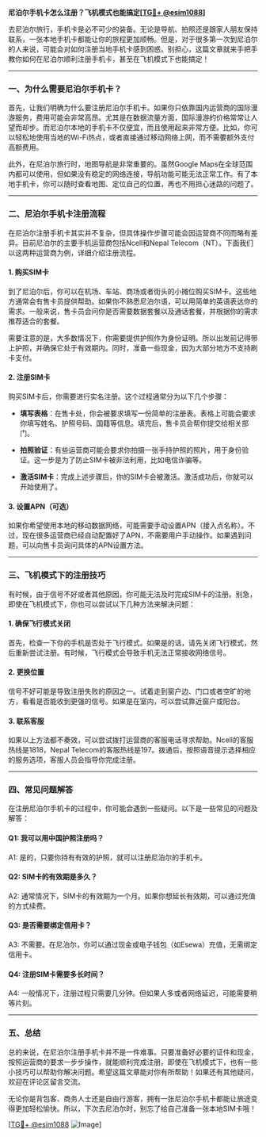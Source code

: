 **尼泊尔手机卡怎么注册？飞机模式也能搞定[[TG💪+ @esim1088](https://t.me/s/esim1088)]**

去尼泊尔旅行，手机卡是必不可少的装备。无论是导航、拍照还是跟家人朋友保持联系，一张本地手机卡都能让你的旅程更加顺畅。但是，对于很多第一次到尼泊尔的人来说，可能会对如何注册当地手机卡感到困惑。别担心，这篇文章就来手把手教你如何在尼泊尔顺利注册手机卡，甚至在飞机模式下也能搞定！

---

### **一、为什么需要尼泊尔手机卡？**

首先，让我们明确为什么要注册尼泊尔手机卡。如果你只依靠国内运营商的国际漫游服务，费用可能会非常高昂。尤其是在数据流量方面，国际漫游的价格常常让人望而却步。而尼泊尔本地的手机卡不仅便宜，而且使用起来非常方便。比如，你可以轻松地使用当地的Wi-Fi热点，或者直接通过移动网络上网，而不需要额外支付高额费用。

此外，在尼泊尔旅行时，地图导航是非常重要的。虽然Google Maps在全球范围内都可以使用，但如果没有稳定的网络连接，导航功能可能无法正常工作。有了本地手机卡，你可以随时查看地图、定位自己的位置，再也不用担心迷路的问题了。

---

### **二、尼泊尔手机卡注册流程**

在尼泊尔注册手机卡其实并不复杂，但具体操作步骤可能会因运营商不同而略有差异。目前尼泊尔的主要手机运营商包括Ncell和Nepal Telecom（NT）。下面我们以这两种运营商为例，详细介绍注册流程。

#### **1. 购买SIM卡**

到了尼泊尔后，你可以在机场、车站、商场或者街头的小摊位购买SIM卡。这些地方通常会有售卡员提供帮助。如果你不熟悉尼泊尔语，可以用简单的英语表达你的需求。一般来说，售卡员会问你是否需要数据套餐以及通话套餐，并根据你的需求推荐适合的套餐。

需要注意的是，大多数情况下，你需要提供护照作为身份证明。所以出发前记得带上护照，并确保它处于有效期内。同时，准备一些现金，因为大部分地方不支持刷卡支付。

#### **2. 注册SIM卡**

购买SIM卡后，你需要进行实名注册。这个过程通常分为以下几个步骤：

- **填写表格**：在售卡处，你会被要求填写一份简单的注册表。表格上可能会要求你填写姓名、护照号码、国籍等信息。填完后，售卡员会帮你提交给相关部门。
  
- **拍照验证**：有些运营商可能会要求你拍摄一张手持护照的照片，用于身份验证。这一步是为了防止SIM卡被非法利用，比如电信诈骗等。

- **激活SIM卡**：完成上述步骤后，你的SIM卡会被激活。激活成功后，你就可以开始使用了。

#### **3. 设置APN（可选）**

如果你希望使用本地的移动数据网络，可能需要手动设置APN（接入点名称）。不过，现在很多运营商已经自动配置好了APN，不需要用户手动操作。如果遇到问题，可以向售卡员询问具体的APN设置方法。

---

### **三、飞机模式下的注册技巧**

有时候，由于信号不好或者其他原因，你可能无法及时完成SIM卡的注册。别急，即使在飞机模式下，你也可以尝试以下几种方法来解决问题：

#### **1. 确保飞行模式关闭**

首先，检查一下你的手机是否处于飞行模式。如果是的话，请先关闭飞行模式，然后重新尝试注册。有时候，飞行模式会导致手机无法正常接收网络信号。

#### **2. 更换位置**

信号不好可能是导致注册失败的原因之一。试着走到窗户边、门口或者空旷的地方，看看是否能收到更强的信号。如果是在室内，可以尝试靠近窗户或阳台。

#### **3. 联系客服**

如果以上方法都不奏效，可以尝试拨打运营商的客服电话寻求帮助。Ncell的客服热线是1818，Nepal Telecom的客服热线是197。拨通后，按照语音提示选择相应的服务选项，客服人员会指导你完成注册。

---

### **四、常见问题解答**

在注册尼泊尔手机卡的过程中，你可能会遇到一些疑问。以下是一些常见的问题及解答：

#### **Q1: 我可以用中国护照注册吗？**
A1: 是的，只要你持有有效的护照，就可以注册尼泊尔的手机卡。

#### **Q2: SIM卡的有效期是多久？**
A2: 通常情况下，SIM卡的有效期为一个月。如果你想延长有效期，可以通过充值的方式续费。

#### **Q3: 是否需要绑定信用卡？**
A3: 不需要。在尼泊尔，你可以通过现金或电子钱包（如Esewa）充值，无需绑定信用卡。

#### **Q4: 注册SIM卡需要多长时间？**
A4: 一般情况下，注册过程只需要几分钟。但如果人多或者网络延迟，可能需要稍等片刻。

---

### **五、总结**

总的来说，在尼泊尔注册手机卡并不是一件难事。只要准备好必要的证件和现金，按照运营商的要求一步步操作，就能顺利完成注册。即使在飞机模式下，也有一些小技巧可以帮助你解决问题。希望这篇文章能对你有所帮助！如果还有其他疑问，欢迎在评论区留言交流。

无论你是背包客、商务人士还是自由行游客，拥有一张尼泊尔手机卡都能让旅途变得更加轻松愉快。所以，下次去尼泊尔时，别忘了给自己准备一张本地SIM卡哦！

[[TG💪+ @esim1088](https://t.me/s/esim1088) ![Image](https://i.postimg.cc/4NQfJmqS/Snipaste-2025-05-13-00-14-12.png)]